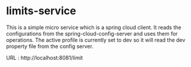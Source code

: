 # limits-service
This is a simple micro service which is a spring cloud client. It reads the configurations from the spring-cloud-config-server and uses them for operations.
The active profile is currently set to dev so it will read the dev property file from the config server.

URL :
http://localhost:8081/limit
